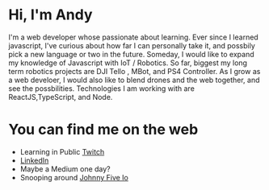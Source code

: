 # Hi, I'm Andy 

I'm a web developer whose passionate about learning. Ever since I learned javascript, I've curious about how far I can personally take it, 
and possbily pick a new language or two in the future. Someday, I would like to expand my knowledge of Javascript with IoT / Robotics. So far, biggest my long term robotics projects are DJI Tello , MBot, and PS4 Controller. As I grow as a web develoer, I would also like to blend drones and the web together, and see the possbilities. Technologies I am working with are ReactJS,TypeScript, and Node. 

# You can find me on the web
- Learning in Public <a href="https://www.twitch.tv/andee927"/>Twitch</a>
- <a href="https://www.linkedin.com/in/andy-liu-951b9413/"/>LinkedIn</a>
- Maybe a Medium one day?
- Snooping around <a href="http://johnny-five.io/"/>Johnny Five Io </a>
